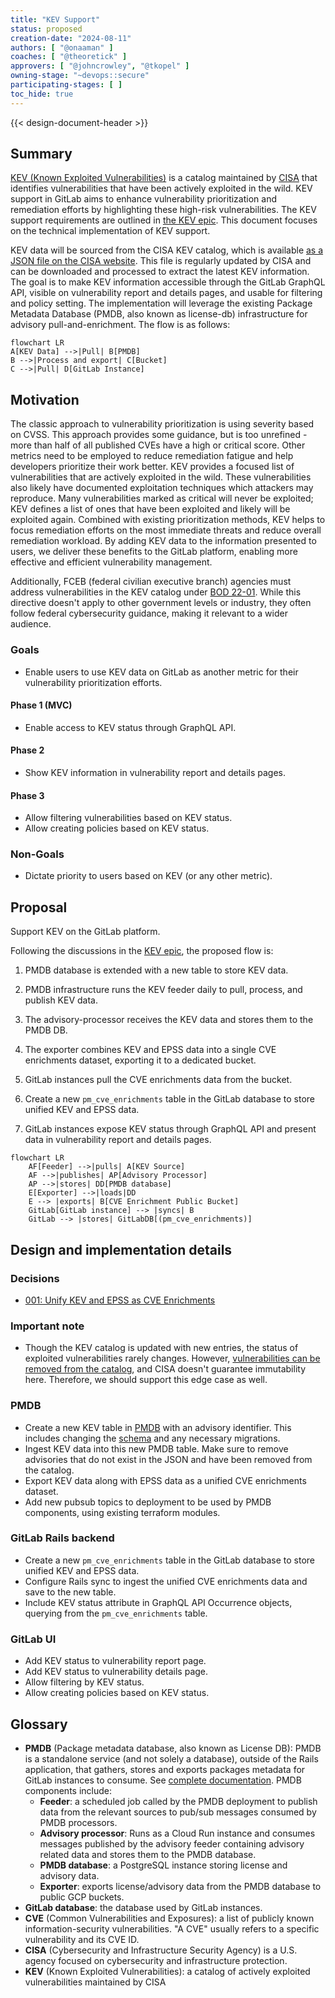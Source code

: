 ```yaml
---
title: "KEV Support"
status: proposed
creation-date: "2024-08-11"
authors: [ "@onaaman" ]
coaches: [ "@theoretick" ]
approvers: [ "@johncrowley", "@tkopel" ]
owning-stage: "~devops::secure"
participating-stages: [ ]
toc_hide: true
---
```


<!-- This renders the design document header on the detail page, so don't remove it-->
{{< design-document-header >}}

## Summary

[KEV (Known Exploited Vulnerabilities)](https://www.cisa.gov/known-exploited-vulnerabilities-catalog) is a catalog
maintained by [CISA](https://www.cisa.gov) that identifies vulnerabilities
that have been actively exploited in the wild.
KEV support in GitLab aims to enhance vulnerability prioritization and
remediation efforts by highlighting these high-risk vulnerabilities.
The KEV support requirements are outlined
in [the KEV epic](https://gitlab.com/groups/gitlab-org/-/epics/11912). This
document focuses on the technical implementation of KEV support.

KEV data will be sourced from the CISA KEV catalog, which is
available [as a JSON file on the CISA website](https://www.cisa.gov/sites/default/files/feeds/known_exploited_vulnerabilities.json).
This file is regularly updated by CISA and can be
downloaded and processed to extract the latest KEV information.
The goal is to make KEV information accessible through the GitLab GraphQL API,
visible on vulnerability report and details pages, and usable for filtering and
policy setting.
The implementation will leverage the existing Package Metadata Database (PMDB,
also known as license-db) infrastructure for advisory pull-and-enrichment. The
flow is as follows:

```mermaid
flowchart LR
A[KEV Data] -->|Pull| B[PMDB]
B -->|Process and export| C[Bucket]
C -->|Pull| D[GitLab Instance]
```

## Motivation

The classic approach to vulnerability prioritization is using severity based on
CVSS.
This approach provides some guidance, but is too unrefined - more than half of
all published CVEs have a high or critical score.
Other metrics need to be employed to reduce remediation fatigue and help
developers prioritize their work better. KEV provides a focused list of
vulnerabilities that are actively exploited in the wild.
These vulnerabilities also likely have documented exploitation techniques which
attackers may reproduce. Many vulnerabilities marked as critical will never be
exploited; KEV defines a list of ones that have been exploited and likely will
be exploited again.
Combined with existing prioritization methods, KEV helps to focus remediation
efforts on the most immediate threats and reduce overall remediation workload.
By adding KEV data to the information presented to users, we deliver these
benefits to the GitLab platform, enabling more effective and efficient
vulnerability management.

Additionally, FCEB (federal civilian executive branch) agencies must address
vulnerabilities in the KEV catalog
under [BOD 22-01](https://www.cisa.gov/news-events/directives/bod-22-01-reducing-significant-risk-known-exploited-vulnerabilities).
While this directive doesn't apply to other government levels or industry, they
often follow federal cybersecurity guidance, making it relevant to a wider
audience.

### Goals

- Enable users to use KEV data on GitLab as another metric for their
  vulnerability prioritization efforts.

#### Phase 1 (MVC)

- Enable access to KEV status through GraphQL API.

#### Phase 2

- Show KEV information in vulnerability report and details pages.

#### Phase 3

- Allow filtering vulnerabilities based on KEV status.
- Allow creating policies based on KEV status.

### Non-Goals

- Dictate priority to users based on KEV (or any other metric).

## Proposal

Support KEV on the GitLab platform.

Following the discussions in
the [KEV epic](https://gitlab.com/groups/gitlab-org/-/epics/11912), the proposed
flow is:

1. PMDB database is extended with a new table to store KEV data.


1. PMDB infrastructure runs the KEV feeder daily to pull, process, and publish
   KEV data.
1. The advisory-processor receives the KEV data and stores them to the PMDB DB.
1. The exporter combines KEV and EPSS data into a single CVE enrichments
   dataset, exporting it to a dedicated bucket.
1. GitLab instances pull the CVE enrichments data from the bucket.
1. Create a new `pm_cve_enrichments` table in the GitLab database to store
   unified KEV and EPSS data.
1. GitLab instances expose KEV status through GraphQL API and present data in
   vulnerability report and details pages.

```mermaid
flowchart LR
    AF[Feeder] -->|pulls| A[KEV Source]
    AF -->|publishes| AP[Advisory Processor]
    AP -->|stores| DD[PMDB database]
    E[Exporter] -->|loads|DD
    E --> |exports| B[CVE Enrichment Public Bucket]
    GitLab[GitLab instance] --> |syncs| B
    GitLab --> |stores| GitLabDB[(pm_cve_enrichments)]
```

## Design and implementation details

### Decisions

- [001: Unify KEV and EPSS as CVE Enrichments](decisions/001_unify_kev_and_epss_as_cve_enrichments.md)

### Important note

- Though the KEV catalog is updated with new entries, the status of exploited
  vulnerabilities rarely changes.
  However, [vulnerabilities can be removed from the catalog](https://www.cisa.gov/news-events/alerts/2023/12/01/cisa-removes-one-known-exploited-vulnerability-catalog#:~:text=CISA%20Removes%20One%20Known%20Exploited%20Vulnerability%20From%20Catalog,-Release%20Date&text=As%20a%20result%20of%20this,816L%20Remote%20Code%20Execution%20Vulnerability),
  and CISA doesn't guarantee immutability here. Therefore, we should support
  this edge case as well.

### PMDB

- Create a new KEV table
  in [PMDB](https://gitlab.com/gitlab-org/security-products/license-db) with an
  advisory identifier. This includes changing
  the [schema](https://gitlab.com/gitlab-org/security-products/license-db/schema)
  and any necessary migrations.
- Ingest KEV data into this new PMDB table. Make sure to remove advisories that
  do not exist in the JSON and have been removed from the catalog.
- Export KEV data along with EPSS data as a unified CVE enrichments dataset.
- Add new pubsub topics to deployment to be used by PMDB components, using
  existing terraform modules.

### GitLab Rails backend

- Create a new `pm_cve_enrichments` table in the GitLab database to store
  unified KEV and EPSS data.
- Configure Rails sync to ingest the unified CVE enrichments data and save to
  the new table.
- Include KEV status attribute in GraphQL API Occurrence objects, querying from
  the `pm_cve_enrichments` table.

### GitLab UI

- Add KEV status to vulnerability report page.
- Add KEV status to vulnerability details page.
- Allow filtering by KEV status.
- Allow creating policies based on KEV status.

## Glossary

- **PMDB** (Package metadata database, also known as License DB): PMDB is a
  standalone service (and not solely a database), outside of the Rails
  application, that gathers, stores and exports packages metadata for GitLab
  instances to consume.
  See [complete documentation](https://gitlab.com/gitlab-org/security-products/license-db/deployment/-/blob/main/docs/DESIGN.md?ref_type=heads).
  PMDB components include:
  - **Feeder**: a scheduled job called by the PMDB deployment to publish data
  from the relevant sources to pub/sub messages consumed by PMDB processors.
  - **Advisory processor**: Runs as a Cloud Run instance and consumes messages
    published by the advisory feeder containing advisory related data and
    stores them to the PMDB database.
  - **PMDB database**: a PostgreSQL instance storing license and advisory
    data.
  - **Exporter**: exports license/advisory data from the PMDB database to
    public GCP buckets.
- **GitLab database**: the database used by GitLab instances.
- **CVE** (Common Vulnerabilities and Exposures): a list of publicly known
  information-security vulnerabilities. "A CVE" usually refers to a specific
  vulnerability and its CVE ID.
- **CISA** (Cybersecurity and Infrastructure Security Agency) is a U.S. agency
  focused on cybersecurity and infrastructure protection.
- **KEV** (Known Exploited Vulnerabilities): a catalog of actively exploited
  vulnerabilities maintained by CISA
